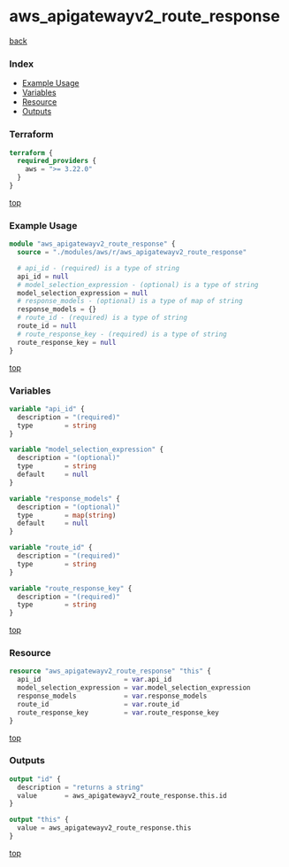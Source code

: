 # aws_apigatewayv2_route_response

[back](../aws.md)

### Index

- [Example Usage](#example-usage)
- [Variables](#variables)
- [Resource](#resource)
- [Outputs](#outputs)

### Terraform

```terraform
terraform {
  required_providers {
    aws = ">= 3.22.0"
  }
}
```

[top](#index)

### Example Usage

```terraform
module "aws_apigatewayv2_route_response" {
  source = "./modules/aws/r/aws_apigatewayv2_route_response"

  # api_id - (required) is a type of string
  api_id = null
  # model_selection_expression - (optional) is a type of string
  model_selection_expression = null
  # response_models - (optional) is a type of map of string
  response_models = {}
  # route_id - (required) is a type of string
  route_id = null
  # route_response_key - (required) is a type of string
  route_response_key = null
}
```

[top](#index)

### Variables

```terraform
variable "api_id" {
  description = "(required)"
  type        = string
}

variable "model_selection_expression" {
  description = "(optional)"
  type        = string
  default     = null
}

variable "response_models" {
  description = "(optional)"
  type        = map(string)
  default     = null
}

variable "route_id" {
  description = "(required)"
  type        = string
}

variable "route_response_key" {
  description = "(required)"
  type        = string
}
```

[top](#index)

### Resource

```terraform
resource "aws_apigatewayv2_route_response" "this" {
  api_id                     = var.api_id
  model_selection_expression = var.model_selection_expression
  response_models            = var.response_models
  route_id                   = var.route_id
  route_response_key         = var.route_response_key
}
```

[top](#index)

### Outputs

```terraform
output "id" {
  description = "returns a string"
  value       = aws_apigatewayv2_route_response.this.id
}

output "this" {
  value = aws_apigatewayv2_route_response.this
}
```

[top](#index)